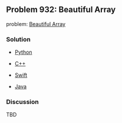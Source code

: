 ## Problem 932: Beautiful Array

problem: [Beautiful Array](https://leetcode.com/problems/beautiful-array/)

### Solution

- [Python](../python/problem932.py)

- [C++](../cpp/problem932.cpp)

- [Swift](../swift/problem932.swift)

- [Java](../java/problem932.java)

### Discussion

TBD


